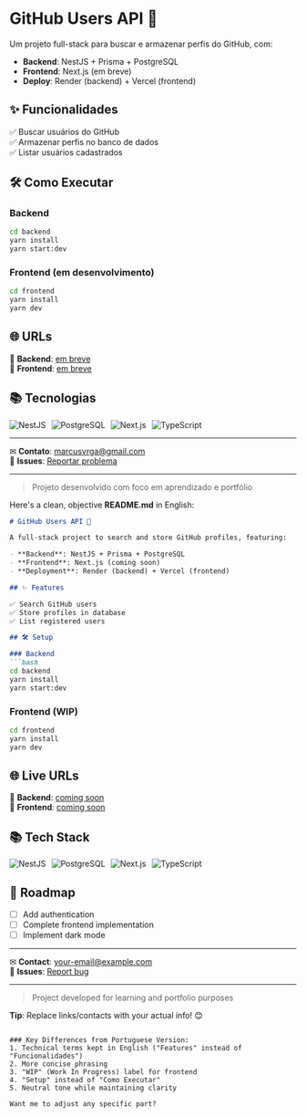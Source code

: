 # GitHub Users API 🚀

Um projeto full-stack para buscar e armazenar perfis do GitHub, com:

- **Backend**: NestJS + Prisma + PostgreSQL  
- **Frontend**: Next.js (em breve)  
- **Deploy**: Render (backend) + Vercel (frontend)

## ✨ Funcionalidades

✅ Buscar usuários do GitHub  
✅ Armazenar perfis no banco de dados  
✅ Listar usuários cadastrados  

## 🛠️ Como Executar

### Backend
```bash
cd backend
yarn install
yarn start:dev
```

### Frontend (em desenvolvimento)
```bash
cd frontend
yarn install
yarn dev
```

## 🌐 URLs

🔗 **Backend**: [em breve]()  
🔗 **Frontend**: [em breve]()  

## 📚 Tecnologias

<div style="display: flex; gap: 10px; flex-wrap: wrap;">
  <img src="https://img.shields.io/badge/NestJS-E0234E?style=for-the-badge&logo=nestjs&logoColor=white" alt="NestJS">
  <img src="https://img.shields.io/badge/PostgreSQL-316192?style=for-the-badge&logo=postgresql&logoColor=white" alt="PostgreSQL">
  <img src="https://img.shields.io/badge/Next.js-000000?style=for-the-badge&logo=nextdotjs&logoColor=white" alt="Next.js">
  <img src="https://img.shields.io/badge/TypeScript-007ACC?style=for-the-badge&logo=typescript&logoColor=white" alt="TypeScript">
</div>


---

✉ **Contato**: [marcusvrga@gmail.com](mailto:marcusvrga@gmail.com)  
🐛 **Issues**: [Reportar problema](https://github.com/mvrga/github-users-api/issues)  

---

> Projeto desenvolvido com foco em aprendizado e portfólio  


Here's a clean, objective **README.md** in English:

```markdown
# GitHub Users API 🚀

A full-stack project to search and store GitHub profiles, featuring:

- **Backend**: NestJS + Prisma + PostgreSQL  
- **Frontend**: Next.js (coming soon)  
- **Deployment**: Render (backend) + Vercel (frontend)  

## ✨ Features  

✅ Search GitHub users  
✅ Store profiles in database  
✅ List registered users  

## 🛠️ Setup  

### Backend  
```bash
cd backend  
yarn install  
yarn start:dev  
```

### Frontend (WIP)  
```bash
cd frontend  
yarn install  
yarn dev  
```

## 🌐 Live URLs  

🔗 **Backend**: [coming soon]()  
🔗 **Frontend**: [coming soon]()  

## 📚 Tech Stack  

<div style="display: flex; gap: 10px; flex-wrap: wrap;">  
  <img src="https://img.shields.io/badge/NestJS-E0234E?style=for-the-badge&logo=nestjs&logoColor=white" alt="NestJS">  
  <img src="https://img.shields.io/badge/PostgreSQL-316192?style=for-the-badge&logo=postgresql&logoColor=white" alt="PostgreSQL">  
  <img src="https://img.shields.io/badge/Next.js-000000?style=for-the-badge&logo=nextdotjs&logoColor=white" alt="Next.js">  
  <img src="https://img.shields.io/badge/TypeScript-007ACC?style=for-the-badge&logo=typescript&logoColor=white" alt="TypeScript">  
</div>  

## 📝 Roadmap  

- [ ] Add authentication  
- [ ] Complete frontend implementation  
- [ ] Implement dark mode  

---  

✉ **Contact**: [your-email@example.com](mailto:marcusvrga@gmail.com)  
🐛 **Issues**: [Report bug](https://github.com/mvrga/github-users-api/issues)  

---  

> Project developed for learning and portfolio purposes  

**Tip**: Replace links/contacts with your actual info! 😊  
```

### Key Differences from Portuguese Version:
1. Technical terms kept in English ("Features" instead of "Funcionalidades")  
2. More concise phrasing  
3. "WIP" (Work In Progress) label for frontend  
4. "Setup" instead of "Como Executar"  
5. Neutral tone while maintaining clarity  

Want me to adjust any specific part?

